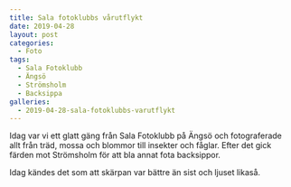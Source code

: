 ```yaml
---
title: Sala fotoklubbs vårutflykt
date: 2019-04-28
layout: post
categories:
  - Foto
tags:
  - Sala Fotoklubb
  - Ängsö
  - Strömsholm
  - Backsippa
galleries:
  - 2019-04-28-sala-fotoklubbs-varutflykt
---
```


Idag var vi ett glatt gäng från Sala Fotoklubb på Ängsö och fotograferade allt från träd, mossa och blommor  till insekter och fåglar. Efter det gick färden mot Strömsholm för att bla annat fota backsippor.

Idag kändes det som att skärpan var bättre än sist och ljuset likaså.
